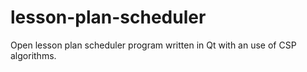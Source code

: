 lesson-plan-scheduler
=====================

Open lesson plan scheduler program written in Qt with an use of CSP algorithms.